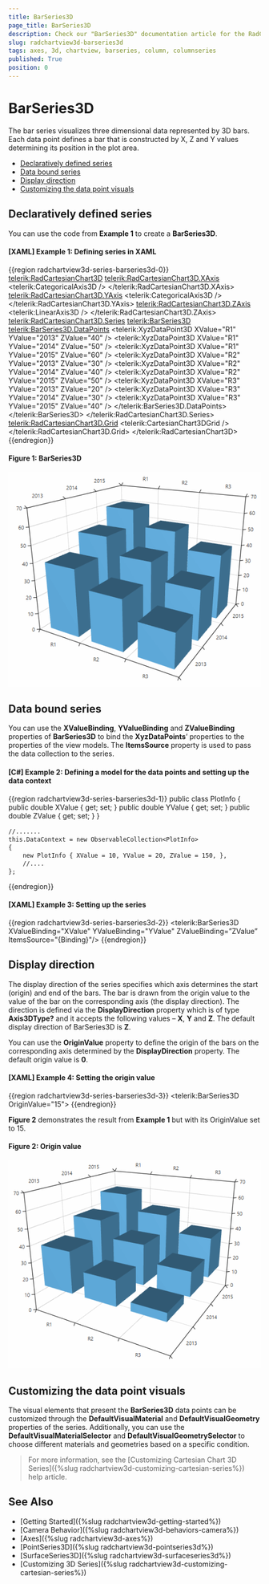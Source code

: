 ```yaml
---
title: BarSeries3D
page_title: BarSeries3D
description: Check our "BarSeries3D" documentation article for the RadChartView3D WPF control.
slug: radchartview3d-barseries3d
tags: axes, 3d, chartview, barseries, column, columnseries
published: True
position: 0
---
```


# BarSeries3D

The bar series visualizes three dimensional data represented by 3D bars. Each data point defines a bar that is constructed by X, Z and Y values determining its position in the plot area. 

* [Declaratively defined series](#declaratively-defined-series)
* [Data bound series](#data-bound-series)
* [Display direction](#display-direction)
* [Customizing the data point visuals](#customizing-the-data-point-visuals)

## Declaratively defined series

You can use the code from __Example 1__ to create a __BarSeries3D__. 

#### __[XAML] Example 1: Defining series in XAML__	
{{region radchartview3d-series-barseries3d-0}}
	<telerik:RadCartesianChart3D>
		<telerik:RadCartesianChart3D.XAxis>
			<telerik:CategoricalAxis3D />
		</telerik:RadCartesianChart3D.XAxis>
		<telerik:RadCartesianChart3D.YAxis>
			<telerik:CategoricalAxis3D />
		</telerik:RadCartesianChart3D.YAxis>
		<telerik:RadCartesianChart3D.ZAxis>
			<telerik:LinearAxis3D />
		</telerik:RadCartesianChart3D.ZAxis>
		<telerik:RadCartesianChart3D.Series>
			<telerik:BarSeries3D>
				<telerik:BarSeries3D.DataPoints>
					<telerik:XyzDataPoint3D XValue="R1" YValue="2013" ZValue="40" />
					<telerik:XyzDataPoint3D XValue="R1" YValue="2014" ZValue="50" />
					<telerik:XyzDataPoint3D XValue="R1" YValue="2015" ZValue="60" />
					<telerik:XyzDataPoint3D XValue="R2" YValue="2013" ZValue="30" />
					<telerik:XyzDataPoint3D XValue="R2" YValue="2014" ZValue="40" />
					<telerik:XyzDataPoint3D XValue="R2" YValue="2015" ZValue="50" />
					<telerik:XyzDataPoint3D XValue="R3" YValue="2013" ZValue="20" />
					<telerik:XyzDataPoint3D XValue="R3" YValue="2014" ZValue="30" />
					<telerik:XyzDataPoint3D XValue="R3" YValue="2015" ZValue="40" />
				</telerik:BarSeries3D.DataPoints>
			</telerik:BarSeries3D>
		</telerik:RadCartesianChart3D.Series>
		<telerik:RadCartesianChart3D.Grid>
			<telerik:CartesianChart3DGrid />
		</telerik:RadCartesianChart3D.Grid>
	</telerik:RadCartesianChart3D>
{{endregion}}
	
#### __Figure 1: BarSeries3D__
![](images/radchartview-3d-barseries3d-0.png)

## Data bound series

You can use the __XValueBinding__, __YValueBinding__ and __ZValueBinding__ properties of __BarSeries3D__ to bind the __XyzDataPoints__’ properties to the properties of the view models. The __ItemsSource__ property is used to pass the data collection to the series.

#### __[C#] Example 2: Defining a model for the data points and setting up the data context__
{{region radchartview3d-series-barseries3d-1}}
	public class PlotInfo
	{
		public double XValue { get; set; }
		public double YValue { get; set; }
		public double ZValue { get; set; }
	}

	//.......
	this.DataContext = new ObservableCollection<PlotInfo>
	{
		new PlotInfo { XValue = 10, YValue = 20, ZValue = 150, },
		//....
	};
{{endregion}}

#### __[XAML] Example 3: Setting up the series__
{{region radchartview3d-series-barseries3d-2}}
	<telerik:BarSeries3D XValueBinding="XValue"  YValueBinding="YValue" ZValueBinding=”ZValue” ItemsSource="{Binding}"/>
{{endregion}}
	
## Display direction

The display direction of the series specifies which axis determines the start (origin) and end of the bars. The bar is drawn from the origin value to the value of the bar on the corresponding axis (the display direction). The direction is defined via the __DisplayDirection__ property which is of type __Axis3DType?__ and it accepts the following values – __X__, __Y__ and __Z__. The default display direction of BarSeries3D is __Z__.

You can use the __OriginValue__ property to define the origin of the bars on the corresponding axis determined by the __DisplayDirection__ property. The default origin value is __0__.

#### __[XAML] Example 4: Setting the origin value__
{{region radchartview3d-series-barseries3d-3}}
	<telerik:BarSeries3D OriginValue="15">
{{endregion}}

__Figure 2__ demonstrates the result from __Example 1__ but with its OriginValue set to 15.
	
#### __Figure 2: Origin value__
![](images/radchartview-3d-barseries3d-1.png)

## Customizing the data point visuals

The visual elements that present the __BarSeries3D__ data points can be customized through the __DefaultVisualMaterial__ and __DefaultVisualGeometry__ properties of the series. Additionally, you can use the __DefaultVisualMaterialSelector__ and __DefaultVisualGeometrySelector__ to choose different materials and geometries based on a specific condition.
 
>For more information, see the [Customizing Cartesian Chart 3D Series]({%slug radchartview3d-customizing-cartesian-series%}) help article.

## See Also

* [Getting Started]({%slug radchartview3d-getting-started%})
* [Camera Behavior]({%slug radchartview3d-behaviors-camera%})
* [Axes]({%slug radchartview3d-axes%})
* [PointSeries3D]({%slug radchartview3d-pointseries3d%})
* [SurfaceSeries3D]({%slug radchartview3d-surfaceseries3d%})
* [Customizing 3D Series]({%slug radchartview3d-customizing-cartesian-series%})
